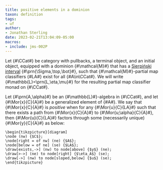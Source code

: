 ```yaml
---
title: positive elements in a dominion
taxon: definition
tags: 
- uf
author:
- Jonathan Sterling
date: 2023-02-21T13:04:09-05:00
macros: 
- include: jms-002P
---
```


Let {#\CCat#} be category with pullbacks, a terminal object, and an initial object, equipped with a dominion {#\mathcal{M}#} that has a [Sierpiński interval](jms-002P) {#\prn{\Sigma,\top,\bot}#}, such that {#\mathcal{M}#}-partial map classifiers {#LA#} exist for all {#A\in\CCat#}. We will write {#\mathbb{L}=\prn{L,\eta,\mu}#} for the resulting partial map classifier monad on {#\CCat#}.

Let {#\prn{A,\alpha}#} be an {#\mathbb{L}#}-algebra in {#\CCat#}, and let {#\Mor{x}{C}{A}#} be a generalized element of {#A#}. We say that {#\Mor{x}{C}{A}#} is *positive* when for any {#\Mor{u}{C}{LA}#} such that there exists a path from {#\Mor{x}{C}{A}#} to {#\Mor{u;\alpha}{C}{A}#}, then {#\Mor{u}{C}{LA}#} factors through some (necessarily unique) {#\Mor{y}{C}{A}#} as below:

```render-latex
\begin{tikzpicture}[diagram]
\node (nw) {$C$};
\node[right = of nw] (ne) {$A$};
\node[below = of ne] (se) {$LA$};
\draw[exists,->] (nw) to node[above] {$y$} (ne);
\draw[>->] (ne) to node[right] {$\eta_A$} (se);
\draw[->] (nw) to node[sloped,below] {$u$} (se);
\end{tikzpicture}
```
